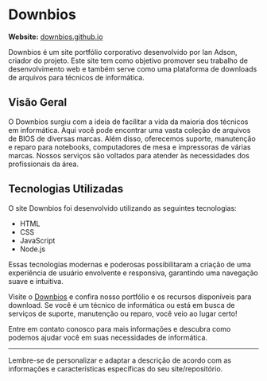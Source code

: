 # Downbios

**Website:** [downbios.github.io](https://downbios.github.io/)

Downbios é um site portfólio corporativo desenvolvido por Ian Adson, criador do projeto. Este site tem como objetivo promover seu trabalho de desenvolvimento web e também serve como uma plataforma de downloads de arquivos para técnicos de informática.

## Visão Geral

O Downbios surgiu com a ideia de facilitar a vida da maioria dos técnicos em informática. Aqui você pode encontrar uma vasta coleção de arquivos de BIOS de diversas marcas. Além disso, oferecemos suporte, manutenção e reparo para notebooks, computadores de mesa e impressoras de várias marcas. Nossos serviços são voltados para atender às necessidades dos profissionais da área.

## Tecnologias Utilizadas

O site Downbios foi desenvolvido utilizando as seguintes tecnologias:

- HTML
- CSS
- JavaScript
- Node.js

Essas tecnologias modernas e poderosas possibilitaram a criação de uma experiência de usuário envolvente e responsiva, garantindo uma navegação suave e intuitiva.

Visite o [Downbios](https://downbios.github.io/) e confira nosso portfólio e os recursos disponíveis para download. Se você é um técnico de informática ou está em busca de serviços de suporte, manutenção ou reparo, você veio ao lugar certo!

Entre em contato conosco para mais informações e descubra como podemos ajudar você em suas necessidades de informática.

---

Lembre-se de personalizar e adaptar a descrição de acordo com as informações e características específicas do seu site/repositório.
